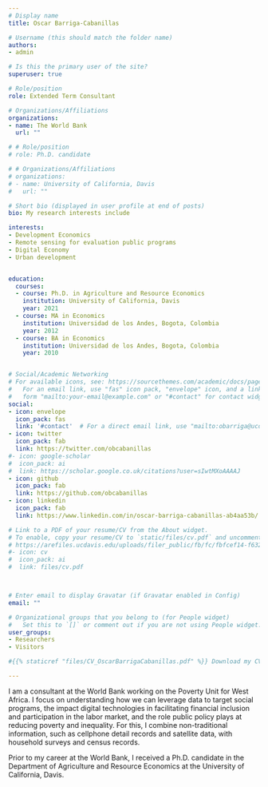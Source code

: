 ```yaml
---
# Display name
title: Oscar Barriga-Cabanillas

# Username (this should match the folder name)
authors:
- admin

# Is this the primary user of the site?
superuser: true

# Role/position
role: Extended Term Consultant 

# Organizations/Affiliations
organizations:
- name: The World Bank
  url: ""

# # Role/position
# role: Ph.D. candidate

# # Organizations/Affiliations
# organizations:
# - name: University of California, Davis
#   url: ""

# Short bio (displayed in user profile at end of posts)
bio: My research interests include 

interests:
- Development Economics
- Remote sensing for evaluation public programs 
- Digital Economy
- Urban development


education:
  courses:
  - course: Ph.D. in Agriculture and Resource Economics
    institution: University of California, Davis
    year: 2021 
  - course: MA in Economics
    institution: Universidad de los Andes, Bogota, Colombia
    year: 2012
  - course: BA in Economics
    institution: Universidad de los Andes, Bogota, Colombia
    year: 2010


# Social/Academic Networking
# For available icons, see: https://sourcethemes.com/academic/docs/page-builder/#icons
#   For an email link, use "fas" icon pack, "envelope" icon, and a link in the
#   form "mailto:your-email@example.com" or "#contact" for contact widget.
social:
- icon: envelope
  icon_pack: fas
  link: '#contact'  # For a direct email link, use "mailto:obarriga@ucdavis.edu".
- icon: twitter
  icon_pack: fab
  link: https://twitter.com/obcabanillas
#- icon: google-scholar
#  icon_pack: ai
#  link: https://scholar.google.co.uk/citations?user=sIwtMXoAAAAJ
- icon: github
  icon_pack: fab
  link: https://github.com/obcabanillas
- icon: linkedin
  icon_pack: fab
  link: https://www.linkedin.com/in/oscar-barriga-cabanillas-ab4aa53b/

# Link to a PDF of your resume/CV from the About widget.
# To enable, copy your resume/CV to `static/files/cv.pdf` and uncomment the lines below.
# https://arefiles.ucdavis.edu/uploads/filer_public/fb/fc/fbfcef14-f632-42b0-b2ce-cbbcd100e91c/cv_oscarbarrigacabanillas.pdf
#- icon: cv
#  icon_pack: ai
#  link: files/cv.pdf



# Enter email to display Gravatar (if Gravatar enabled in Config)
email: ""

# Organizational groups that you belong to (for People widget)
#   Set this to `[]` or comment out if you are not using People widget.
user_groups:
- Researchers
- Visitors

#{{% staticref "files/CV_OscarBarrigaCabanillas.pdf" %}} Download my CV{{% /staticref %}}.

---
```



I am a consultant at the World Bank working on the Poverty Unit for West Africa. I focus on understanding how we can leverage data to target social programs, the impact digital technologies in facilitating financial inclusion and participation in the labor market, and the role public policy plays at reducing poverty and inequality. For this, I combine non-traditional information, such as cellphone detail records and satellite data, with household surveys and census records.  


Prior to my career at the World Bank, I received a Ph.D. candidate in the Department of Agriculture and Resource Economics at the University of California, Davis.

<!-- 
In my Job Market Paper, I identify heterogeneous responses to a digital credit product that finances cellphone expenditure. I find poorer customers are able to relax binding liquidity constraints, whereas non-poor customers demand loans for their convenience and not for pressing liquidity needs. 
My research combines high-frequency data with traditional household surveys to understand the daily financial lives of the poor. I also explore how big data can be used to identify and target vulnerable households, and its limitations. -->



